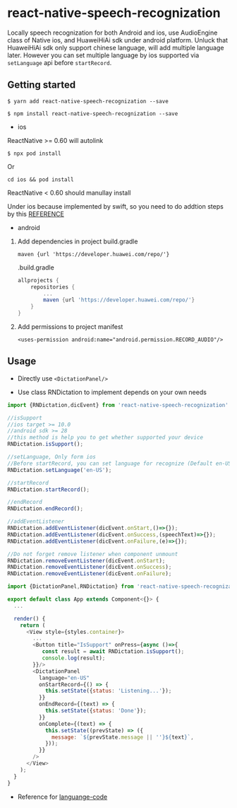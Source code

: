 # react-native-speech-recognization

Locally speech recognization for both Android and ios, use AudioEngine class of Native ios, and HuaweiHiAi sdk under android platform. Unluck that HuaweiHiAi sdk only support chinese language, will add multiple language later. However you can set multiple language by ios supported via `setLanguage` api before `startRecord`.

## Getting started

```
$ yarn add react-native-speech-recognization --save
```

```
$ npm install react-native-speech-recognization --save
```

* ios

ReactNative >= 0.60 will autolink
```
$ npx pod install
```

Or

```
cd ios && pod install
```

ReactNative < 0.60 should manullay install

Under ios because implemented by swift, so you need to do addtion steps by this [REFERENCE](https://github.com/ko2ic/image_downloader/wiki#ios)
 

- android
1. Add dependencies in project build.gradle

    `maven {url 'https://developer.huawei.com/repo/'}`

    .build.gradle
    ``` gradle
    allprojects {
        repositories {
            ...
            maven {url 'https://developer.huawei.com/repo/'}
        }
    }
    ```
2. Add permissions to project manifest
    ```
    <uses-permission android:name="android.permission.RECORD_AUDIO"/>
    ```

## Usage

- Directly use `<DictationPanel/>`
  
- Use class RNDictation to implement depends on your own needs
  
``` javascript
import {RNDictation,dicEvent} from 'react-native-speech-recognization'

//isSupport
//ios target >= 10.0
//android sdk >= 28
//this method is help you to get whether supported your device 
RNDictation.isSupport();

//setLanguage, Only form ios
//Before startRecord, you can set language for recognize (Default en-US)
RNDictation.setLanguage('en-US');

//startRecord
RNDictation.startRecord();

//endRecord
RNDictation.endRecord();

//addEventListener
RNDictation.addEventListener(dicEvent.onStart,()=>{});
RNDictation.addEventListener(dicEvent.onSuccess,(speechText)=>{});
RNDictation.addEventListener(dicEvent.onFailure,(e)=>{});

//Do not forget remove listener when component unmount
RNDictation.removeEventListener(dicEvent.onStart);
RNDictation.removeEventListener(dicEvent.onSuccess);
RNDictation.removeEventListener(dicEvent.onFailure);
```

```javascript
import {DictationPanel,RNDictation} from 'react-native-speech-recognization';

export default class App extends Component<{}> {
  ...

  render() {
    return (
      <View style={styles.container}>
        ...
        <Button title="IsSupport" onPress={async ()=>{
           const result = await RNDictation.isSupport();
           console.log(result);
        }}/>
        <DictationPanel
          language="en-US"
          onStartRecord={() => {
            this.setState({status: 'Listening...'});
          }}
          onEndRecord={(text) => {
            this.setState({status: 'Done'});
          }}
          onComplete={(text) => {
            this.setState((prevState) => ({
              message: `${prevState.message || ''}${text}`,
            }));
          }}
        />
      </View>
    );
  }
}

```

- Reference for [languange-code](http://www.lingoes.net/en/translator/langcode.htm)
